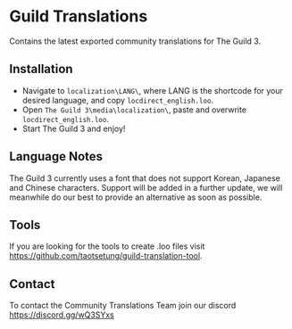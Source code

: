 # Guild Translations
Contains the latest exported community translations for The Guild 3.

## Installation

* Navigate to `localization\LANG\`, where LANG is the shortcode for your desired language, and copy `locdirect_english.loo`.
* Open `The Guild 3\media\localization\`, paste and overwrite `locdirect_english.loo`.
* Start The Guild 3 and enjoy!


## Language Notes
The Guild 3 currently uses a font that does not support Korean, Japanese and Chinese characters. Support will be added in a further update, we will meanwhile do our best to provide an alternative as soon as possible.

## Tools 
If you are looking for the tools to create .loo files visit https://github.com/taotsetung/guild-translation-tool.

## Contact 
To contact the Community Translations Team join our discord https://discord.gg/wQ3SYxs

